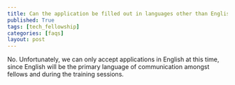 ```yaml
---
title: Can the application be filled out in languages other than English?
published: True
tags: [tech_fellowship]
categories: [faqs]
layout: post
---
```

<div class="content">
	<p>No. Unfortunately, we can only accept applications in English at this time, since English will be the primary language of communication amongst fellows and during the training sessions.</p>
</div>
